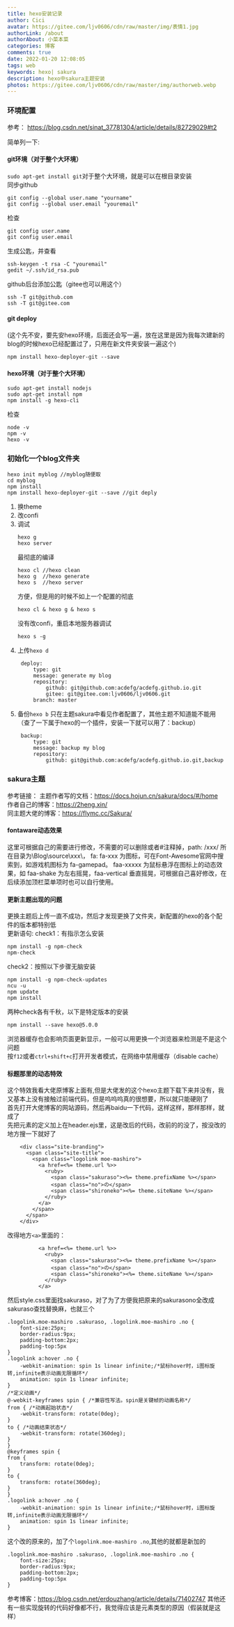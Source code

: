 ```yaml
---
title: hexo安装记录
author: Cici
avatar: https://gitee.com/ljv0606/cdn/raw/master/img/表情1.jpg
authorLink: /about
authorAbout: 小菜本菜
categories: 博客
comments: true
date: 2022-01-20 12:08:05
tags: web
keywords: hexo| sakura
description: hexo中sakura主题安装
photos: https://gitee.com/ljv0606/cdn/raw/master/img/authorweb.webp
---
```


### 环境配置

参考： <https://blog.csdn.net/sinat_37781304/article/details/82729029#t2>

简单列一下:

#### git环境（对于整个大环境）

`sudo apt-get install git`对于整个大环境，就是可以在根目录安装<br>
同步github

```
git config --global user.name "yourname"
git config --global user.email "youremail"
```

检查

```
git config user.name 
git config user.email
```

生成公匙，并查看

```
ssh-keygen -t rsa -C "youremail"
gedit ~/.ssh/id_rsa.pub
```

github后台添加公匙（gitee也可以用这个）

```
ssh -T git@github.com
ssh -T git@gitee.com
```

#### git deploy

(这个先不安，要先安hexo环境，后面还会写一遍，放在这里是因为我每次建新的blog的时候hexo已经配置过了，只用在新文件夹安装一遍这个)

```
npm install hexo-deployer-git --save
```

#### hexo环境（对于整个大环境）

```
sudo apt-get install nodejs
sudo apt-get install npm
npm install -g hexo-cli
```

检查

```
node -v
npm -v
hexo -v
```

### 初始化一个blog文件夹

```
hexo init myblog //myblog随便取
cd myblog 
npm install
npm install hexo-deployer-git --save //git deply
```

1. 换theme
2. 改confi
3. 调试
    ```
    hexo g
    hexo server
    ```
    最彻底的编译
    ```
    hexo cl //hexo clean
    hexo g  //hexo generate
    hexo s  //hexo server
    ```
    方便，但是用的时候不如上一个配置的彻底
    ```
    hexo cl & hexo g & hexo s
    ```
    没有改confi，重启本地服务器调试
    ```
    hexo s -g
    ```
4. 上传`hexo d`
   ```
    deploy:
        type: git
        message: generate my blog
        repository:
            github: git@github.com:acdefg/acdefg.github.io.git
            gitee: git@gitee.com:ljv0606/ljv0606.git
        branch: master
   ```
5. 备份`hexo b` 只在主题sakura中看见作者配置了，其他主题不知道能不能用（查了一下属于hexo的一个插件，安装一下就可以用了：backup）
   ```
    backup:
        type: git
        message: backup my blog
        repository:
            github: git@github.com:acdefg/acdefg.github.io.git,backup
   ```
### sakura主题
参考链接：
主题作者写的文档：https://docs.hojun.cn/sakura/docs/#/home<br>
作者自己的博客：https://2heng.xin/<br>
同主题大佬的博客：https://flymc.cc/Sakura/<br>

#### fontaware动态效果
这里可根据自己的需要进行修改，不需要的可以删除或者#注释掉，path: /xxx/ 所在目录为\Blog\source\xxx\，
fa: fa-xxx 为图标，可在Font-Awesome官网中搜索到，如游戏机图标为 fa-gamepad。
faa-xxxxx 为鼠标悬浮在图标上的动态效果，如 faa-shake 为左右摇晃，faa-vertical 垂直摇晃，可根据自己喜好修改，在后续添加顶栏菜单项时也可以自行使用。

#### 更新主题出现的问题
更换主题后上传一直不成功，然后才发现更换了文件夹，新配置的hexo的各个配件的版本都特别低<br>
更新语句:
check1：有指示怎么安装
```
npm install -g npm-check 
npm-check 
```
check2：按照以下步骤无脑安装
```
npm install -g npm-check-updates
ncu -u
npm update
npm install
```
两种check各有千秋，以下是特定版本的安装
```
npm install --save hexo@5.0.0
```

浏览器缓存也会影响页面更新显示，一般可以用更换一个浏览器来检测是不是这个问题<br>
按`f12`或者`ctrl+shift+c`打开开发者模式，在网络中禁用缓存（disable cache）

#### 标题那里的动态特效

这个特效我看大佬原博客上面有,但是大佬发的这个hexo主题下载下来并没有，我又基本上没有接触过前端代码，但是呜呜呜真的很想要，所以就只能硬刚了<br>
首先打开大佬博客的网站源码，然后再baidu一下代码，这样这样，那样那样，就成了<br>
先把元素的定义加上在header.ejs里，这是改后的代码，改前的的没了，按没改的地方搜一下就好了
```
    <div class="site-branding">
      <span class="site-title">
        <span class="logolink moe-mashiro">
          <a href=<%= theme.url %>> 
            <ruby>
              <span class="sakuraso"><%= theme.prefixName %></span>
              <span class="no">の</span>
              <span class="shironeko"><%= theme.siteName %></span>
            </ruby> 
          </a>
        </span>
      </span>
    </div>
```
改得地方`<a>`里面的：
```
          <a href=<%= theme.url %>> 
            <ruby>
              <span class="sakuraso"><%= theme.prefixName %></span>
              <span class="no">の</span>
              <span class="shironeko"><%= theme.siteName %></span>
            </ruby> 
          </a>
```
然后style.css里面找sakuraso，对了为了方便我把原来的sakurasono全改成sakuraso查找替换麻，也就三个
```
.logolink.moe-mashiro .sakuraso, .logolink.moe-mashiro .no {
    font-size:25px;
    border-radius:9px;
    padding-bottom:2px;
    padding-top:5px
}
.logolink a:hover .no {
    -webkit-animation: spin 1s linear infinite;/*鼠标hover时，i图标旋转,infinite表示动画无限循环*/
    animation: spin 1s linear infinite;    
}
/*定义动画*/
@-webkit-keyframes spin { /*兼容性写法。spin是关键帧的动画名称*/
from { /*动画起始状态*/
    -webkit-transform: rotate(0deg);
}
to { /*动画结束状态*/
    -webkit-transform: rotate(360deg);
}
}
@keyframes spin {
from {
    transform: rotate(0deg);
}
to {
    transform: rotate(360deg);
}
}
.logolink a:hover .no {
    -webkit-animation: spin 1s linear infinite;/*鼠标hover时，i图标旋转,infinite表示动画无限循环*/
    animation: spin 1s linear infinite;    
}
```
这个改的原来的，加了个`logolink.moe-mashiro .no`,其他的就都是新加的
```
.logolink.moe-mashiro .sakuraso, .logolink.moe-mashiro .no {
    font-size:25px;
    border-radius:9px;
    padding-bottom:2px;
    padding-top:5px
}
```
参考博客：https://blog.csdn.net/erdouzhang/article/details/71402747
其他还有一些实现旋转的代码好像都不行，我觉得应该是元素类型的原因（假装就是这样）
